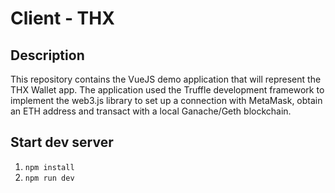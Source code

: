 # Client - THX

## Description
This repository contains the VueJS demo application that will represent the THX Wallet app. The application used the Truffle development framework to implement the web3.js library to set up a connection with MetaMask, obtain an ETH address and transact with a local Ganache/Geth blockchain.

## Start dev server
1. `npm install`
2. `npm run dev`
